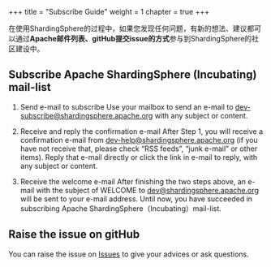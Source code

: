 +++
title = "Subscribe Guide"
weight = 1
chapter = true
+++

在使用ShardingSphere的过程中，如果您发现任何问题，有新的想法、建议都可以通过**Apache邮件列表、gitHub提交issue的方式**参与到ShardingSphere的社区建设中。



## Subscribe Apache ShardingSphere (Incubating) mail-list

1. Send e-mail to subscribe
Use your mailbox to send an e-mail to dev-subscribe@shardingsphere.apache.org with any subject or content.
  
1. Receive and reply the confirmation e-mail
After Step 1, you will receive a confirmation e-mail from dev-help@shardingsphere.apache.org (if you have not receive that, please check “RSS feeds”, “junk e-mail” or other items). Reply that e-mail directly or click the link in e-mail to reply, with any subject or content.

1. Receive the welcome e-mail 
After finishing the two steps above, an e-mail with the subject of WELCOME to dev@shardingsphere.apache.org will be sent to your e-mail address. Until now, you have succeeded in subscribing Apache ShardingSphere（Incubating）mail-list.

## Raise the issue on gitHub

You can raise the issue on [Issues](https://github.com/sharding-sphere/sharding-sphere/issues) to give your advices or ask questions.